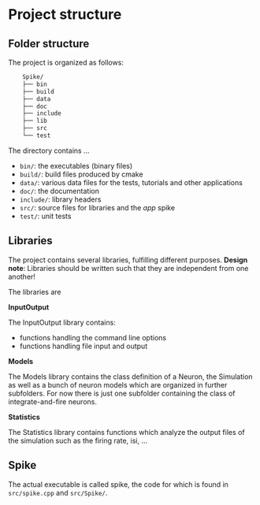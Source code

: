 # Project structure

## Folder structure

The project is organized as follows:

~~~~~~~~~~~~~~~~bash
    Spike/
    ├── bin
    ├── build
    ├── data
    ├── doc
    ├── include
    ├── lib
    ├── src
    └── test
~~~~~~~~~~~~~~~~

The directory contains ...

- `bin/`: the executables (binary files)
- `build/`: build files produced by cmake
- `data/`: various data files for the tests, tutorials and other applications
- `doc/`: the documentation
- `include/`: library headers
- `src/`: source files for libraries and the *app* spike
- `test/`: unit tests

## Libraries
The project contains several libraries, fulfilling different purposes.
**Design note**: Libraries should be written such that they are independent from one another!

The libraries are

**InputOutput**

The InputOutput library contains:

* functions handling the command line options
* functions handling file input and output

**Models**

The Models library contains the class definition of a Neuron, the Simulation as well as a bunch of neuron models which are organized in further subfolders.
For now there is just one subfolder containing the class of integrate-and-fire neurons.

**Statistics**

The Statistics library contains functions which analyze the output files of the simulation such as the firing rate, isi, ...

## Spike
The actual executable is called spike, the code for which is found in `src/spike.cpp` and `src/Spike/`.
